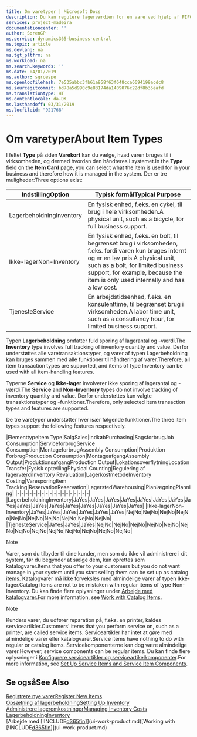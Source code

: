 ```yaml
---
title: Om varetyper | Microsoft Docs
description: Du kan regulere lagerværdien for en vare ved hjælp af FIFO eller gennemsnitlige kostmetoder, f.eks., når varepriser ændres af andre årsager end transaktioner.
services: project-madeira
documentationcenter: ''
author: SorenGP
ms.service: dynamics365-business-central
ms.topic: article
ms.devlang: na
ms.tgt_pltfrm: na
ms.workload: na
ms.search.keywords: ''
ms.date: 04/01/2019
ms.author: sgroespe
ms.openlocfilehash: 7e535abbc3fb61a958f63f648cca6694199acdc8
ms.sourcegitcommit: bd78a5d990c9e83174da1409076c22df8b35eafd
ms.translationtype: HT
ms.contentlocale: da-DK
ms.lasthandoff: 03/31/2019
ms.locfileid: "921768"
---
```

# <a name="about-item-types"></a><span data-ttu-id="8e559-103">Om varetyper</span><span class="sxs-lookup"><span data-stu-id="8e559-103">About Item Types</span></span>
<span data-ttu-id="8e559-104">I feltet **Type** på siden **Varekort** kan du vælge, hvad varen bruges til i virksomheden, og dermed hvordan den håndteres i systemet.</span><span class="sxs-lookup"><span data-stu-id="8e559-104">In the **Type** field on the **Item Card** page, you can select what the item is used for in your business and therefore how it is managed in the system.</span></span> <span data-ttu-id="8e559-105">Der er tre muligheder:</span><span class="sxs-lookup"><span data-stu-id="8e559-105">Three options exist:</span></span>

|<span data-ttu-id="8e559-106">Indstilling</span><span class="sxs-lookup"><span data-stu-id="8e559-106">Option</span></span>|<span data-ttu-id="8e559-107">Typisk formål</span><span class="sxs-lookup"><span data-stu-id="8e559-107">Typical Purpose</span></span>|
|------|-----------|
|<span data-ttu-id="8e559-108">Lagerbeholdning</span><span class="sxs-lookup"><span data-stu-id="8e559-108">Inventory</span></span>|<span data-ttu-id="8e559-109">En fysisk enhed, f.eks. en cykel, til brug i hele virksomheden.</span><span class="sxs-lookup"><span data-stu-id="8e559-109">A physical unit, such as a bicycle, for full business support.</span></span>|
|<span data-ttu-id="8e559-110">Ikke-lager</span><span class="sxs-lookup"><span data-stu-id="8e559-110">Non-Inventory</span></span>|<span data-ttu-id="8e559-111">En fysisk enhed, f.eks. en bolt, til begrænset brug i virksomheden, f.eks. fordi varen kun bruges internt og er en lav pris.</span><span class="sxs-lookup"><span data-stu-id="8e559-111">A physical unit, such as a bolt, for limited business support, for example, because the item is only used internally and has a low cost.</span></span>|
|<span data-ttu-id="8e559-112">Tjeneste</span><span class="sxs-lookup"><span data-stu-id="8e559-112">Service</span></span>|<span data-ttu-id="8e559-113">En arbejdstidsenhed, f.eks. en konsulenttime, til begrænset brug i virksomheden.</span><span class="sxs-lookup"><span data-stu-id="8e559-113">A labor time unit, such as a consultancy hour, for limited business support.</span></span>|

<span data-ttu-id="8e559-114">Typen **Lagerbeholdning** omfatter fuld sporing af lagerantal og -værdi.</span><span class="sxs-lookup"><span data-stu-id="8e559-114">The **Inventory** type involves full tracking of inventory quantity and value.</span></span> <span data-ttu-id="8e559-115">Derfor understøttes alle varetransaktionstyper, og varer af typen Lagerbeholdning kan bruges sammen med alle funktioner til håndtering af varer.</span><span class="sxs-lookup"><span data-stu-id="8e559-115">Therefore, all item transaction types are supported, and items of type Inventory can be used with all item-handling features.</span></span>

<span data-ttu-id="8e559-116">Typerne **Service** og **Ikke-lager** involverer ikke sporing af lagerantal og -værdi.</span><span class="sxs-lookup"><span data-stu-id="8e559-116">The **Service** and **Non-Inventory** types do not involve tracking of inventory quantity and value.</span></span> <span data-ttu-id="8e559-117">Derfor understøttes kun valgte transaktionstyper og -funktioner.</span><span class="sxs-lookup"><span data-stu-id="8e559-117">Therefore, only selected item transaction types and features are supported.</span></span>

<span data-ttu-id="8e559-118">De tre varetyper understøtter hver især følgende funktioner.</span><span class="sxs-lookup"><span data-stu-id="8e559-118">The three item types support the following features respectively.</span></span>

|<span data-ttu-id="8e559-119">Elementtype</span><span class="sxs-lookup"><span data-stu-id="8e559-119">Item Type</span></span>|<span data-ttu-id="8e559-120">Salg</span><span class="sxs-lookup"><span data-stu-id="8e559-120">Sales</span></span>|<span data-ttu-id="8e559-121">Indkøb</span><span class="sxs-lookup"><span data-stu-id="8e559-121">Purchasing</span></span>|<span data-ttu-id="8e559-122">Sagsforbrug</span><span class="sxs-lookup"><span data-stu-id="8e559-122">Job Consumption</span></span>|<span data-ttu-id="8e559-123">Serviceforbrug</span><span class="sxs-lookup"><span data-stu-id="8e559-123">Service Consumption</span></span>|<span data-ttu-id="8e559-124">Montageforbrug</span><span class="sxs-lookup"><span data-stu-id="8e559-124">Assembly Consumption</span></span>|<span data-ttu-id="8e559-125">Produktion Forbrug</span><span class="sxs-lookup"><span data-stu-id="8e559-125">Production Consumption</span></span>|<span data-ttu-id="8e559-126">Montageafgang</span><span class="sxs-lookup"><span data-stu-id="8e559-126">Assembly Output</span></span>|<span data-ttu-id="8e559-127">Produktionsafgang</span><span class="sxs-lookup"><span data-stu-id="8e559-127">Production Output</span></span>|<span data-ttu-id="8e559-128">Lokationsoverflytning</span><span class="sxs-lookup"><span data-stu-id="8e559-128">Location Transfer</span></span>|<span data-ttu-id="8e559-129">Fysisk optælling</span><span class="sxs-lookup"><span data-stu-id="8e559-129">Physical Counting</span></span>|<span data-ttu-id="8e559-130">Regulering af lagerværdi</span><span class="sxs-lookup"><span data-stu-id="8e559-130">Inventory Revaluation</span></span>|<span data-ttu-id="8e559-131">Lagerkostmetode</span><span class="sxs-lookup"><span data-stu-id="8e559-131">Inventory Costing</span></span>|<span data-ttu-id="8e559-132">Varesporing</span><span class="sxs-lookup"><span data-stu-id="8e559-132">Item Tracking</span></span>|<span data-ttu-id="8e559-133">Reservation</span><span class="sxs-lookup"><span data-stu-id="8e559-133">Reservation</span></span>|<span data-ttu-id="8e559-134">Lagersted</span><span class="sxs-lookup"><span data-stu-id="8e559-134">Warehousing</span></span>|<span data-ttu-id="8e559-135">Planlægning</span><span class="sxs-lookup"><span data-stu-id="8e559-135">Planning</span></span>|
|-|-|-|-|-|-|-|-|-|-|-|-|-|-|-|-|-|-|
|<span data-ttu-id="8e559-136">Lagerbeholdning</span><span class="sxs-lookup"><span data-stu-id="8e559-136">Inventory</span></span>|<span data-ttu-id="8e559-137">Ja</span><span class="sxs-lookup"><span data-stu-id="8e559-137">Yes</span></span>|<span data-ttu-id="8e559-138">Ja</span><span class="sxs-lookup"><span data-stu-id="8e559-138">Yes</span></span>|<span data-ttu-id="8e559-139">Ja</span><span class="sxs-lookup"><span data-stu-id="8e559-139">Yes</span></span>|<span data-ttu-id="8e559-140">Ja</span><span class="sxs-lookup"><span data-stu-id="8e559-140">Yes</span></span>|<span data-ttu-id="8e559-141">Ja</span><span class="sxs-lookup"><span data-stu-id="8e559-141">Yes</span></span>|<span data-ttu-id="8e559-142">Ja</span><span class="sxs-lookup"><span data-stu-id="8e559-142">Yes</span></span>|<span data-ttu-id="8e559-143">Ja</span><span class="sxs-lookup"><span data-stu-id="8e559-143">Yes</span></span>|<span data-ttu-id="8e559-144">Ja</span><span class="sxs-lookup"><span data-stu-id="8e559-144">Yes</span></span>|<span data-ttu-id="8e559-145">Ja</span><span class="sxs-lookup"><span data-stu-id="8e559-145">Yes</span></span>|<span data-ttu-id="8e559-146">Ja</span><span class="sxs-lookup"><span data-stu-id="8e559-146">Yes</span></span>|<span data-ttu-id="8e559-147">Ja</span><span class="sxs-lookup"><span data-stu-id="8e559-147">Yes</span></span>|<span data-ttu-id="8e559-148">Ja</span><span class="sxs-lookup"><span data-stu-id="8e559-148">Yes</span></span>|<span data-ttu-id="8e559-149">Ja</span><span class="sxs-lookup"><span data-stu-id="8e559-149">Yes</span></span>|<span data-ttu-id="8e559-150">Ja</span><span class="sxs-lookup"><span data-stu-id="8e559-150">Yes</span></span>|<span data-ttu-id="8e559-151">Ja</span><span class="sxs-lookup"><span data-stu-id="8e559-151">Yes</span></span>|<span data-ttu-id="8e559-152">Ja</span><span class="sxs-lookup"><span data-stu-id="8e559-152">Yes</span></span>|
|<span data-ttu-id="8e559-153">Ikke-lager</span><span class="sxs-lookup"><span data-stu-id="8e559-153">Non-Inventory</span></span>|<span data-ttu-id="8e559-154">Ja</span><span class="sxs-lookup"><span data-stu-id="8e559-154">Yes</span></span>|<span data-ttu-id="8e559-155">Ja</span><span class="sxs-lookup"><span data-stu-id="8e559-155">Yes</span></span>|<span data-ttu-id="8e559-156">Ja</span><span class="sxs-lookup"><span data-stu-id="8e559-156">Yes</span></span>|<span data-ttu-id="8e559-157">Ja</span><span class="sxs-lookup"><span data-stu-id="8e559-157">Yes</span></span>|<span data-ttu-id="8e559-158">Ja</span><span class="sxs-lookup"><span data-stu-id="8e559-158">Yes</span></span>|<span data-ttu-id="8e559-159">Ja</span><span class="sxs-lookup"><span data-stu-id="8e559-159">Yes</span></span>|<span data-ttu-id="8e559-160">Nej</span><span class="sxs-lookup"><span data-stu-id="8e559-160">No</span></span>|<span data-ttu-id="8e559-161">Nej</span><span class="sxs-lookup"><span data-stu-id="8e559-161">No</span></span>|<span data-ttu-id="8e559-162">Nej</span><span class="sxs-lookup"><span data-stu-id="8e559-162">No</span></span>|<span data-ttu-id="8e559-163">Nej</span><span class="sxs-lookup"><span data-stu-id="8e559-163">No</span></span>|<span data-ttu-id="8e559-164">Nej</span><span class="sxs-lookup"><span data-stu-id="8e559-164">No</span></span>|<span data-ttu-id="8e559-165">Nej</span><span class="sxs-lookup"><span data-stu-id="8e559-165">No</span></span>|<span data-ttu-id="8e559-166">Nej</span><span class="sxs-lookup"><span data-stu-id="8e559-166">No</span></span>|<span data-ttu-id="8e559-167">Nej</span><span class="sxs-lookup"><span data-stu-id="8e559-167">No</span></span>|<span data-ttu-id="8e559-168">Nej</span><span class="sxs-lookup"><span data-stu-id="8e559-168">No</span></span>|<span data-ttu-id="8e559-169">Nej</span><span class="sxs-lookup"><span data-stu-id="8e559-169">No</span></span>|
|<span data-ttu-id="8e559-170">Tjeneste</span><span class="sxs-lookup"><span data-stu-id="8e559-170">Service</span></span>|<span data-ttu-id="8e559-171">Ja</span><span class="sxs-lookup"><span data-stu-id="8e559-171">Yes</span></span>|<span data-ttu-id="8e559-172">Ja</span><span class="sxs-lookup"><span data-stu-id="8e559-172">Yes</span></span>|<span data-ttu-id="8e559-173">Ja</span><span class="sxs-lookup"><span data-stu-id="8e559-173">Yes</span></span>|<span data-ttu-id="8e559-174">Nej</span><span class="sxs-lookup"><span data-stu-id="8e559-174">No</span></span>|<span data-ttu-id="8e559-175">Nej</span><span class="sxs-lookup"><span data-stu-id="8e559-175">No</span></span>|<span data-ttu-id="8e559-176">Nej</span><span class="sxs-lookup"><span data-stu-id="8e559-176">No</span></span>|<span data-ttu-id="8e559-177">Nej</span><span class="sxs-lookup"><span data-stu-id="8e559-177">No</span></span>|<span data-ttu-id="8e559-178">Nej</span><span class="sxs-lookup"><span data-stu-id="8e559-178">No</span></span>|<span data-ttu-id="8e559-179">Nej</span><span class="sxs-lookup"><span data-stu-id="8e559-179">No</span></span>|<span data-ttu-id="8e559-180">Nej</span><span class="sxs-lookup"><span data-stu-id="8e559-180">No</span></span>|<span data-ttu-id="8e559-181">Nej</span><span class="sxs-lookup"><span data-stu-id="8e559-181">No</span></span>|<span data-ttu-id="8e559-182">Nej</span><span class="sxs-lookup"><span data-stu-id="8e559-182">No</span></span>|<span data-ttu-id="8e559-183">Nej</span><span class="sxs-lookup"><span data-stu-id="8e559-183">No</span></span>|<span data-ttu-id="8e559-184">Nej</span><span class="sxs-lookup"><span data-stu-id="8e559-184">No</span></span>|<span data-ttu-id="8e559-185">Nej</span><span class="sxs-lookup"><span data-stu-id="8e559-185">No</span></span>|<span data-ttu-id="8e559-186">Nej</span><span class="sxs-lookup"><span data-stu-id="8e559-186">No</span></span>|

> [!NOTE]
> <span data-ttu-id="8e559-187">Varer, som du tilbyder til dine kunder, men som du ikke vil administrere i dit system, før du begynder at sælge dem, kan oprettes som katalogvarer.</span><span class="sxs-lookup"><span data-stu-id="8e559-187">Items that you offer to your customers but you do not want manage in your system until you start selling them can be set up as catalog items.</span></span> <span data-ttu-id="8e559-188">Katalogvarer må ikke forveksles med almindelige varer af typen Ikke-lager.</span><span class="sxs-lookup"><span data-stu-id="8e559-188">Catalog items are not to be mistaken with regular items of type Non-Inventory.</span></span> <span data-ttu-id="8e559-189">Du kan finde flere oplysninger under [Arbejde med katalogvarer](inventory-how-work-nonstock-items.md).</span><span class="sxs-lookup"><span data-stu-id="8e559-189">For more information, see [Work with Catalog Items](inventory-how-work-nonstock-items.md).</span></span>

> [!NOTE]
> <span data-ttu-id="8e559-190">Kunders varer, du udfører reparation på, f.eks. en printer, kaldes serviceartikler.</span><span class="sxs-lookup"><span data-stu-id="8e559-190">Customers' items that you perform service on, such as a printer, are called service items.</span></span> <span data-ttu-id="8e559-191">Serviceartikler har intet at gøre med almindelige varer eller katalogvarer.</span><span class="sxs-lookup"><span data-stu-id="8e559-191">Service items have nothing to do with regular or catalog items.</span></span> <span data-ttu-id="8e559-192">Servicekomponenterne kan dog være almindelige varer.</span><span class="sxs-lookup"><span data-stu-id="8e559-192">However, service components can be regular items.</span></span> <span data-ttu-id="8e559-193">Du kan finde flere oplysninger i [Konfigurere serviceartikler og serviceartikelkomponenter](service-how-setup-service-items.md).</span><span class="sxs-lookup"><span data-stu-id="8e559-193">For more information, see [Set Up Service Items and Service Item Components](service-how-setup-service-items.md).</span></span>

## <a name="see-also"></a><span data-ttu-id="8e559-194">Se også</span><span class="sxs-lookup"><span data-stu-id="8e559-194">See Also</span></span>
[<span data-ttu-id="8e559-195">Registrere nye varer</span><span class="sxs-lookup"><span data-stu-id="8e559-195">Register New Items</span></span>](inventory-how-register-new-items.md)  
[<span data-ttu-id="8e559-196">Opsætning af lagerbeholdning</span><span class="sxs-lookup"><span data-stu-id="8e559-196">Setting Up Inventory</span></span>](inventory-setup-inventory.md)  
[<span data-ttu-id="8e559-197">Administrere lageromkostninger</span><span class="sxs-lookup"><span data-stu-id="8e559-197">Managing Inventory Costs</span></span>](finance-manage-inventory-costs.md)  
[<span data-ttu-id="8e559-198">Lagerbeholdning</span><span class="sxs-lookup"><span data-stu-id="8e559-198">Inventory</span></span>](inventory-manage-inventory.md)  
<span data-ttu-id="8e559-199">[Arbejde med [!INCLUDE[d365fin](includes/d365fin_md.md)]](ui-work-product.md)</span><span class="sxs-lookup"><span data-stu-id="8e559-199">[Working with [!INCLUDE[d365fin](includes/d365fin_md.md)]](ui-work-product.md)</span></span>
